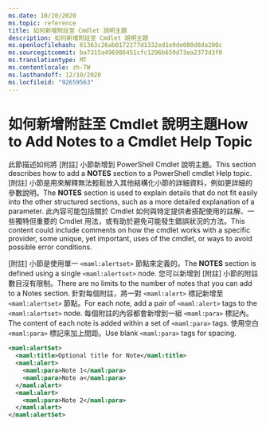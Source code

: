 ```yaml
---
ms.date: 10/20/2020
ms.topic: reference
title: 如何新增附註至 Cmdlet 說明主題
description: 如何新增附註至 Cmdlet 說明主題
ms.openlocfilehash: 61363c26ab0172277d1332ed1e9de080d8da200c
ms.sourcegitcommit: ba7315a496986451cfc1296b659d73ea2373d3f0
ms.translationtype: MT
ms.contentlocale: zh-TW
ms.lasthandoff: 12/10/2020
ms.locfileid: "92659563"
---
```

# <a name="how-to-add-notes-to-a-cmdlet-help-topic"></a><span data-ttu-id="306d9-103">如何新增附註至 Cmdlet 說明主題</span><span class="sxs-lookup"><span data-stu-id="306d9-103">How to Add Notes to a Cmdlet Help Topic</span></span>

<span data-ttu-id="306d9-104">此節描述如何將 [附註] 小節新增到 PowerShell Cmdlet 說明主題。</span><span class="sxs-lookup"><span data-stu-id="306d9-104">This section describes how to add a **NOTES** section to a PowerShell cmdlet Help topic.</span></span> <span data-ttu-id="306d9-105">[附註] 小節是用來解釋無法輕鬆放入其他結構化小節的詳細資料，例如更詳細的參數說明。</span><span class="sxs-lookup"><span data-stu-id="306d9-105">The **NOTES** section is used to explain details that do not fit easily into the other structured sections, such as a more detailed explanation of a parameter.</span></span> <span data-ttu-id="306d9-106">此內容可能包括關於 Cmdlet 如何與特定提供者搭配使用的註解、一些獨特但重要的 Cmdlet 用法，或有助於避免可能發生錯誤狀況的方法。</span><span class="sxs-lookup"><span data-stu-id="306d9-106">This content could include comments on how the cmdlet works with a specific provider, some unique, yet important, uses of the cmdlet, or ways to avoid possible error conditions.</span></span>

<span data-ttu-id="306d9-107">[附註] 小節是使用單一 `<maml:alertset>` 節點來定義的。</span><span class="sxs-lookup"><span data-stu-id="306d9-107">The **NOTES** section is defined using a single `<maml:alertset>` node.</span></span> <span data-ttu-id="306d9-108">您可以新增到 [附註] 小節的附註數目沒有限制。</span><span class="sxs-lookup"><span data-stu-id="306d9-108">There are no limits to the number of notes that you can add to a Notes section.</span></span> <span data-ttu-id="306d9-109">針對每個附註，將一對 `<maml:alert>` 標記新增至 `<maml:alertset>` 節點。</span><span class="sxs-lookup"><span data-stu-id="306d9-109">For each note, add a pair of `<maml:alert>` tags to the `<maml:alertset>` node.</span></span> <span data-ttu-id="306d9-110">每個附註的內容都會新增到一組 `<maml:para>` 標記內。</span><span class="sxs-lookup"><span data-stu-id="306d9-110">The content of each note is added within a set of `<maml:para>` tags.</span></span> <span data-ttu-id="306d9-111">使用空白 `<maml:para>` 標記來加上間距。</span><span class="sxs-lookup"><span data-stu-id="306d9-111">Use blank `<maml:para>` tags for spacing.</span></span>

```xml
<maml:alertSet>
  <maml:title>Optional title for Note</maml:title>
  <maml:alert>
    <maml:para>Note 1</maml:para>
    <maml:para>Note a</maml:para>
  </maml:alert>
  <maml:alert>
    <maml:para>Note 2</maml:para>
  </maml:alert>
</maml:alertSet>
```
